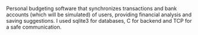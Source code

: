 Personal budgeting software that synchronizes transactions and bank accounts (which will be simulated) of users, providing financial analysis and saving suggestions.
I used sqlite3 for databases, C for backend and TCP for a safe communication.
